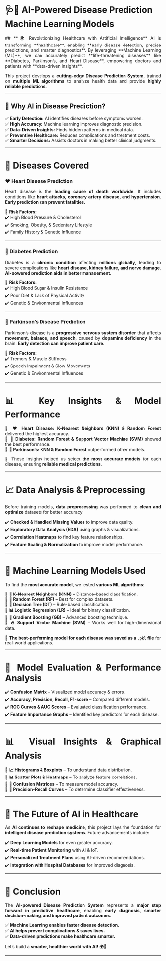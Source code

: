 # **🩺🚀 AI-Powered Disease Prediction Machine Learning Models**  
<div align="justify">
## **🌍 Revolutionizing Healthcare with Artificial Intelligence**  
AI is transforming **healthcare**, enabling **early disease detection, precise predictions, and smarter diagnostics**. By leveraging **Machine Learning (ML)**, we can accurately predict **life-threatening diseases** like **Diabetes, Parkinson’s, and Heart Disease**, empowering doctors and patients with **data-driven insights**.  

This project develops a **cutting-edge Disease Prediction System**, trained on **multiple ML algorithms** to analyze health data and provide **highly reliable predictions**.  

---

## **🔬 Why AI in Disease Prediction?**  
✅ **Early Detection:** AI identifies diseases before symptoms worsen.  
✅ **High Accuracy:** Machine learning improves diagnostic precision.  
✅ **Data-Driven Insights:** Finds hidden patterns in medical data.  
✅ **Preventive Healthcare:** Reduces complications and treatment costs.  
✅ **Smarter Decisions:** Assists doctors in making better clinical judgments.  

---

# **🦠 Diseases Covered**  

### **❤️ Heart Disease Prediction**  
Heart disease is the **leading cause of death worldwide**. It includes conditions like **heart attacks, coronary artery disease, and hypertension**. **Early prediction can prevent fatalities.**  

🔹 **Risk Factors:**  
✔️ High Blood Pressure & Cholesterol  
✔️ Smoking, Obesity, & Sedentary Lifestyle  
✔️ Family History & Genetic Influence  

---

### **🍬 Diabetes Prediction**  
Diabetes is a **chronic condition** affecting **millions globally**, leading to severe complications like **heart disease, kidney failure, and nerve damage**. **AI-powered prediction aids in better management.**  

🔹 **Risk Factors:**  
✔️ High Blood Sugar & Insulin Resistance  
✔️ Poor Diet & Lack of Physical Activity  
✔️ Genetic & Environmental Influences  

---

### **🧠 Parkinson’s Disease Prediction**  
Parkinson’s disease is a **progressive nervous system disorder** that affects **movement, balance, and speech**, caused by **dopamine deficiency** in the brain. **Early detection can improve patient care.**  

🔹 **Risk Factors:**  
✔️ Tremors & Muscle Stiffness  
✔️ Speech Impairment & Slow Movements  
✔️ Genetic & Environmental Influences  

---

# **📊 Key Insights & Model Performance**  
📌 **❤️ Heart Disease:** **K-Nearest Neighbors (KNN) & Random Forest** delivered the highest accuracy.  
📌 **🍬 Diabetes:** **Random Forest & Support Vector Machine (SVM)** showed the best performance.  
📌 **🧠 Parkinson’s:** **KNN & Random Forest** outperformed other models.  

🚀 These insights helped us select **the most accurate models** for each disease, ensuring **reliable medical predictions**.  

---

# **📈 Data Analysis & Preprocessing**  
Before training models, **data preprocessing** was performed to **clean and optimize** datasets for better accuracy:  

✔️ **Checked & Handled Missing Values** to improve data quality.  
✔️ **Exploratory Data Analysis (EDA)** using graphs & visualizations.  
✔️ **Correlation Heatmaps** to find key feature relationships.  
✔️ **Feature Scaling & Normalization** to improve model performance.  

---

# **🤖 Machine Learning Models Used**  
To find the **most accurate model**, we tested **various ML algorithms**:  

🔹 **📌 K-Nearest Neighbors (KNN)** – Distance-based classification.  
🔹 **🌲 Random Forest (RF)** – Best for complex datasets.  
🔹 **🌳 Decision Tree (DT)** – Rule-based classification.  
🔹 **📊 Logistic Regression (LR)** – Ideal for binary classification.  
🔹 **🚀 Gradient Boosting (GB)** – Advanced boosting technique.  
🔹 **🔥 Support Vector Machine (SVM)** – Works well for high-dimensional data.  

🚀 **The best-performing model for each disease was saved as a `.pkl` file** for real-world applications.  

---

# **📌 Model Evaluation & Performance Analysis**  
✔️ **Confusion Matrix** – Visualized model accuracy & errors.  
✔️ **Accuracy, Precision, Recall, F1-score** – Compared different models.  
✔️ **ROC Curves & AUC Scores** – Evaluated classification performance.  
✔️ **Feature Importance Graphs** – Identified key predictors for each disease.  

---

# **📊 Visual Insights & Graphical Analysis**  
🔹 **📈 Histograms & Boxplots** – To understand data distribution.  
🔹 **📊 Scatter Plots & Heatmaps** – To analyze feature correlations.  
🔹 **🎯 Confusion Matrices** – To measure model accuracy.  
🔹 **📍 Precision-Recall Curves** – To determine classifier effectiveness.  

---

# **🚀 The Future of AI in Healthcare**  
As **AI continues to reshape medicine**, this project lays the foundation for **intelligent disease prediction systems**. Future advancements include:  

✔️ **Deep Learning Models** for even greater accuracy.  
✔️ **Real-time Patient Monitoring** with AI & IoT.  
✔️ **Personalized Treatment Plans** using AI-driven recommendations.  
✔️ **Integration with Hospital Databases** for improved diagnosis.  

---

# **🔮 Conclusion**  
The **AI-powered Disease Prediction System** represents a **major step forward in predictive healthcare**, enabling **early diagnosis, smarter decision-making, and improved patient outcomes**.  

✅ **Machine Learning enables faster disease detection.**  
✅ **AI helps prevent complications & saves lives.**  
✅ **Data-driven predictions make healthcare smarter.**  

Let’s build a **smarter, healthier world with AI!** 🌍🚀  

--- 
</div>

